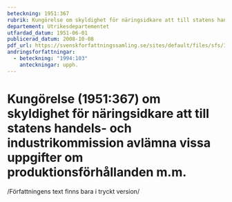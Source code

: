 ```yaml
---
beteckning: 1951:367
rubrik: Kungörelse om skyldighet för näringsidkare att till statens handels- och industrikommission avlämna vissa uppgifter om produktionsförhållanden m.m.
departement: Utrikesdepartementet
utfardad_datum: 1951-06-01
publicerad_datum: 2008-10-08
pdf_url: https://svenskforfattningssamling.se/sites/default/files/sfs/1951-06/SFS1951-367.pdf
andringsforfattningar:
  - beteckning: "1994:103"
    anteckningar: upph.
---
```


# Kungörelse (1951:367) om skyldighet för näringsidkare att till statens handels- och industrikommission avlämna vissa uppgifter om produktionsförhållanden m.m.

/Författningens text finns bara i tryckt version/